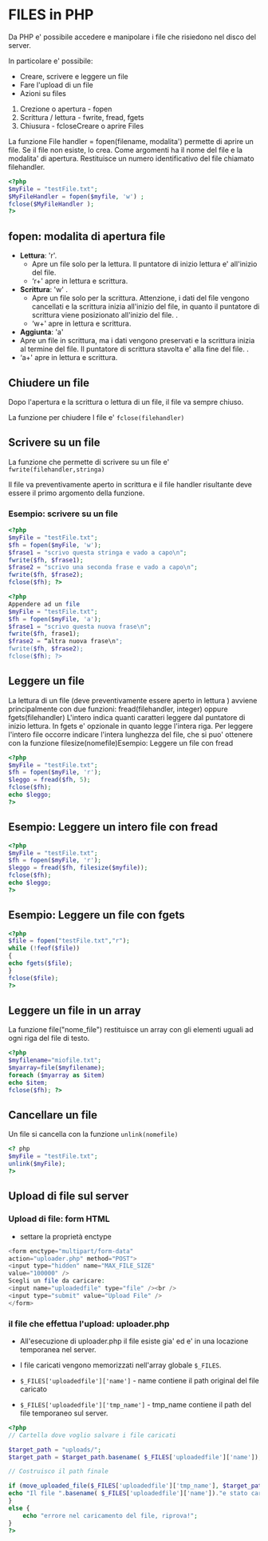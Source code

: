 # FILES in PHP
Da PHP e' possibile accedere e manipolare i file che
risiedono nel disco del server.

In particolare e' possibile:

* Creare, scrivere e leggere un file
* Fare l'upload di un file
* Azioni su files
1.  Crezione o apertura - fopen
2.  Scrittura / lettura - fwrite, fread, fgets
3.  Chiusura - fcloseCreare o aprire Files

La funzione File
handler = fopen(filename, modalita')
permette di aprire un file. Se il file non esiste, lo crea. Come
argomenti ha il nome del file e la modalita' di apertura.
Restituisce un numero identificativo del file chiamato
filehandler.

```php
<?php
$myFile = "testFile.txt";
$MyFileHandler = fopen($myfile, 'w') ;
fclose($MyFileHandler );
?>
```

## fopen: modalita di apertura file

* **Lettura**: 'r'. 
  * Apre un file solo per la lettura. Il puntatore di inizio lettura e' all'inizio del file. 
  * ‘r+' apre in lettura e scrittura.
* **Scrittura**: 'w' . 
  * Apre un file solo per la scrittura. Attenzione, i dati del file vengono cancellati e la scrittura inizia all'inizio del file, in quanto il puntatore di scrittura viene posizionato all'inizio del file. . 
  * ‘w+' apre in lettura e scrittura.
*  **Aggiunta**: 'a' 
  *  Apre un file in scrittura, ma i dati vengono preservati e la scrittura inizia al termine del file. Il puntatore di scrittura stavolta e' alla fine del file. . 
  *  ‘a+' apre in lettura e scrittura.


## Chiudere un file

Dopo l'apertura e la scrittura o lettura di un file, il file va sempre chiuso.

La funzione per chiudere I file e' ```fclose(filehandler)```

## Scrivere su un file

La funzione che permette di scrivere su un file e' ```fwrite(filehandler,stringa)```

Il file va preventivamente aperto in scrittura e il file handler risultante deve essere il primo argomento della funzione.

### Esempio: scrivere su un file

```php
<?php
$myFile = "testFile.txt";
$fh = fopen($myFile, 'w');
$frase1 = "scrivo questa stringa e vado a capo\n";
fwrite($fh, $frase1);
$frase2 = "scrivo una seconda frase e vado a capo\n";
fwrite($fh, $frase2);
fclose($fh); ?>
```


```php
<?php
Appendere ad un file
$myFile = "testFile.txt";
$fh = fopen($myFile, 'a');
$frase1 = "scrivo questa nuova frase\n";
fwrite($fh, frase1);
$frase2 = “altra nuova frase\n";
fwrite($fh, $frase2);
fclose($fh); ?>
```

## Leggere un file
La lettura di un file (deve preventivamente essere aperto
in lettura ) avviene principalmente con due funzioni:
fread(filehandler, integer) oppure fgets(filehandler)
L'intero indica quanti caratteri leggere dal puntatore di
inizio lettura. In fgets e' opzionale in quanto legge
l'intera riga.
Per leggere l'intero file occorre indicare l'intera lunghezza
del file, che si puo' ottenere con la funzione
filesize(nomefile)Esempio: Leggere un file con fread

```php
<?php
$myFile = "testFile.txt";
$fh = fopen($myFile, 'r');
$leggo = fread($fh, 5);
fclose($fh);
echo $leggo;
?>
```
## Esempio: Leggere un intero file con fread

```php
<?php
$myFile = "testFile.txt";
$fh = fopen($myFile, 'r');
$leggo = fread($fh, filesize($myfile));
fclose($fh);
echo $leggo;
?>
```
## Esempio: Leggere un file con fgets

```php
<?php
$file = fopen("testFile.txt","r");
while (!feof($file))
{
echo fgets($file);
}
fclose($file);
?>
```

## Leggere un file in un array
La funzione file("nome_file") restituisce un array con gli
elementi uguali ad ogni riga del file di testo.

```php
<?php
$myfilename="miofile.txt";
$myarray=file($myfilename);
foreach ($myarray as $item)
echo $item;
fclose($fh); ?>
```

## Cancellare un file
Un file si cancella con la funzione
```unlink(nomefile)```

```php
<? php
$myFile = "testFile.txt";
unlink($myFile);
?>
```

## Upload di file sul server

### Upload di file: form HTML

* settare la proprietà enctype

```php
<form enctype="multipart/form-data"
action="uploader.php" method="POST">
<input type="hidden" name="MAX_FILE_SIZE"
value="100000" />
Scegli un file da caricare:
<input name="uploadedfile" type="file" /><br />
<input type="submit" value="Upload File" />
</form>
```


### il file che effettua l'upload: uploader.php

* All'esecuzione di uploader.php il file esiste gia' ed e' in una locazione temporanea nel server. 
* I file caricati vengono memorizzati nell'array globale ```$_FILES```. 

* ```$_FILES['uploadedfile']['name']``` - name contiene il path original del file caricato
* ```$_FILES['uploadedfile']['tmp_name']``` - tmp_name contiene il path del file temporaneo sul server.

```php
<?php
// Cartella dove voglio salvare i file caricati

$target_path = "uploads/";
$target_path = $target_path.basename( $_FILES['uploadedfile']['name']);

// Costruisco il path finale

if (move_uploaded_file($_FILES['uploadedfile']['tmp_name'], $target_path)) {
echo "Il file ".basename( $_FILES['uploadedfile']['name'])."e stato caricato";
}
else { 
    echo "errore nel caricamento del file, riprova!";
}
?>
```